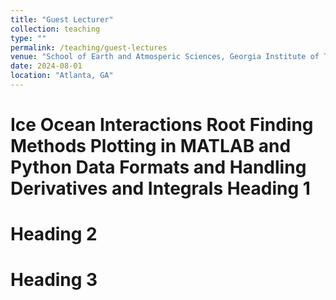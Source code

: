 ```yaml
---
title: "Guest Lecturer"
collection: teaching
type: ""
permalink: /teaching/guest-lectures
venue: "School of Earth and Atmosperic Sciences, Georgia Institute of Technology"
date: 2024-08-01
location: "Atlanta, GA"
---
```

Ice Ocean Interactions
Root Finding Methods
Plotting in MATLAB and Python
Data Formats and Handling
Derivatives and Integrals
Heading 1
======

Heading 2
======

Heading 3
======
